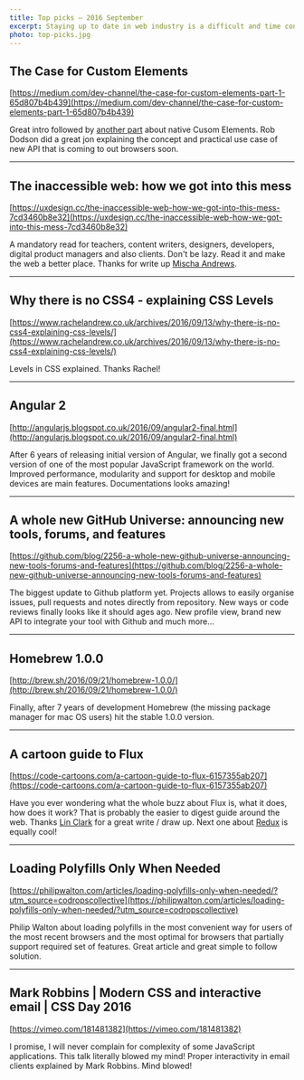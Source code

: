 ```yaml
---
title: Top picks — 2016 September
excerpt: Staying up to date in web industry is a difficult and time consuming task. I would like to share with you my top finds from the past month.
photo: top-picks.jpg
---
```


## The Case for Custom Elements

[https://medium.com/dev-channel/the-case-for-custom-elements-part-1-65d807b4b439](https://medium.com/dev-channel/the-case-for-custom-elements-part-1-65d807b4b439)

Great intro followed by [another part](https://medium.com/dev-channel/the-case-for-custom-elements-part-2-2efe42ce9133) about native Cusom Elements. Rob Dodson did a great jon explaining the concept and practical use case of new API that is coming to out browsers soon.

- - -

## The inaccessible web: how we got into this mess

[https://uxdesign.cc/the-inaccessible-web-how-we-got-into-this-mess-7cd3460b8e32](https://uxdesign.cc/the-inaccessible-web-how-we-got-into-this-mess-7cd3460b8e32)

A mandatory read for teachers, content writers, designers, developers, digital product managers and also clients. Don't be lazy. Read it and make the web a better place. Thanks for write up [Mischa Andrews](https://twitter.com/MischaAndrews).

- - -

## Why there is no CSS4 - explaining CSS Levels

[https://www.rachelandrew.co.uk/archives/2016/09/13/why-there-is-no-css4-explaining-css-levels/](https://www.rachelandrew.co.uk/archives/2016/09/13/why-there-is-no-css4-explaining-css-levels/)

Levels in CSS explained. Thanks Rachel!

- - -

## Angular 2

[http://angularjs.blogspot.co.uk/2016/09/angular2-final.html](http://angularjs.blogspot.co.uk/2016/09/angular2-final.html)

After 6 years of releasing initial version of Angular, we finally got a second version of one of the most popular JavaScript framework on the world. Improved performance, modularity and support for desktop and mobile devices are main features. Documentations looks amazing!

- - -

## A whole new GitHub Universe: announcing new tools, forums, and features

[https://github.com/blog/2256-a-whole-new-github-universe-announcing-new-tools-forums-and-features](https://github.com/blog/2256-a-whole-new-github-universe-announcing-new-tools-forums-and-features)

The biggest update to Github platform yet. Projects allows to easily organise issues, pull requests and notes directly from repository. New ways or code reviews finally looks like it should ages ago. New profile view, brand new API to integrate your tool with Github and much more...

- - -

## Homebrew 1.0.0

[http://brew.sh/2016/09/21/homebrew-1.0.0/](http://brew.sh/2016/09/21/homebrew-1.0.0/)

Finally, after 7 years of development Homebrew (the missing package manager for mac OS users) hit the stable 1.0.0 version.

- - -

## A cartoon guide to Flux

[https://code-cartoons.com/a-cartoon-guide-to-flux-6157355ab207](https://code-cartoons.com/a-cartoon-guide-to-flux-6157355ab207)

Have you ever wondering what the whole buzz about Flux is, what it does, how does it work? That is probably the easier to digest guide around the web. Thanks [Lin Clark](https://twitter.com/linclark) for a great write / draw up. Next one about [Redux](https://code-cartoons.com/a-cartoon-intro-to-redux-3afb775501a6) is equally cool!

- - -

## Loading Polyfills Only When Needed

[https://philipwalton.com/articles/loading-polyfills-only-when-needed/?utm_source=codropscollective](https://philipwalton.com/articles/loading-polyfills-only-when-needed/?utm_source=codropscollective)

Philip Walton about loading polyfills in the most convenient way for users of the most recent browsers and the most optimal for browsers that partially support required set of features. Great article and great simple to follow solution.

- - -

## Mark Robbins | Modern CSS and interactive email | CSS Day 2016

[https://vimeo.com/181481382](https://vimeo.com/181481382)

I promise, I will never complain for complexity of some JavaScript applications. This talk literally blowed my mind! Proper interactivity in email clients explained by Mark Robbins. Mind blowed!
